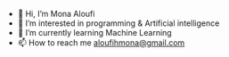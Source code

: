 - 👋 Hi, I’m Mona Aloufi
- 👀 I’m interested in programming & Artificial intelligence 
- 🌱 I’m currently learning Machine Learning
- 📫 How to reach me aloufihmona@gmail.com
  


<!---
Mona-Alawfi/Mona-Alawfi is a ✨ special ✨ repository because its `README.md` (this file) appears on your GitHub profile.
You can click the Preview link to take a look at your changes.
--->
